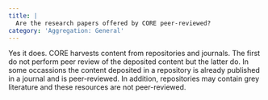 ```yaml
---
title: |
  Are the research papers offered by CORE peer-reviewed?
category: 'Aggregation: General'
---
```

Yes it does. CORE harvests content from repositories and journals. The first
do not perform peer review of the deposited content but the latter
do. In some occassions the content deposited in a repository is already
published in a journal and is peer-reviewed. In addition, repositories may contain
grey literature and these resources are not peer-reviewed.
